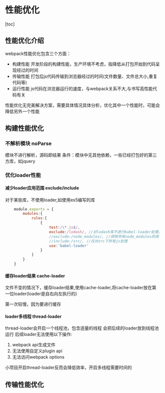 # 性能优化

[toc]

## 性能优化介绍

webpack性能优化包含三个方面：

+ 构建性能 开发阶段的构建性能，生产环境不考虑，指降低从打包开始到代码呈现经过的时间
+ 传输性能 打包后js代码传输到浏览器经过的时间(文件数量、文件总大小,重复代码等)
+ 运行性能 js代码在浏览器运行的速度，与webpack关系不大,与书写高性能代码有关

性能优化无完美解决方案，需要具体情况具体分析，优化其中一个性能时，可能会降低另外一个性能

## 构建性能优化

### 不解析模块 noParse

模块不进行解析，源码即结果
条件：模块中无其他依赖，一些已经打包好的第三方库，如jquery

### 优化loader性能

#### 减少loader应用范围 exclude/include

对于某些库，不使用loader,如使用es5编写的库

```javascript
    module.exports = {
        modules:{
            rules:[
                {
                    test:/\*.js$/,
                    exclude:/lodash/, //对lodash库不进行babel-loader处理，因为它使用es3书写的，无需处理
                    //exclude:/node_modules/, //排除所有node_modules的库
                    //include:/src/, //仅对src下所有js处理
                    use:'babel-loader'
                }
            ]
        }
    }
```

#### 缓存loader结果 cache-loader

文件不变的情况下，缓存loader结果,使用cache-loader,将cache-loader放在第一位loader(loader是自右向左执行的)

第一次较慢，因为要进行缓存

#### loader多线程 thread-loader

thread-loader会开启一个线程池，包含适量的线程
会把后续的loader放到线程池运行
后续loader无法使用以下操作:

1. webpack api生成文件
2. 无法使用自定义plugin api
3. 无法访问webpack options

小项目开启thread-loader反而会降低效率，开启多线程需要时间的


## 传输性能优化
